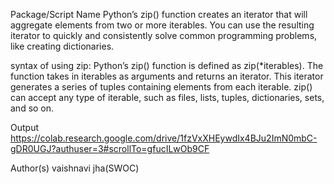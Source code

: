 Package/Script Name
Python’s zip() function creates an iterator that will aggregate elements from two or more iterables. You can use the resulting iterator to quickly and consistently solve common programming problems, like creating dictionaries.

syntax of using zip:
Python’s zip() function is defined as zip(\*iterables). The function takes in iterables as arguments and returns an iterator. This iterator generates a series of tuples containing elements from each iterable. zip() can accept any type of iterable, such as files, lists, tuples, dictionaries, sets, and so on.

Output
https://colab.research.google.com/drive/1fzVxXHEywdIx4BJu2ImN0mbC-gDR0UGJ?authuser=3#scrollTo=gfucILwOb9CF

Author(s)
vaishnavi jha(SWOC)
